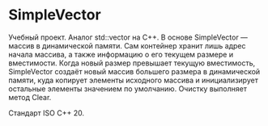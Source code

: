 # SimpleVector

Учебный проект. Аналог std::vector на C++.
В основе SimpleVector — массив в динамической памяти.
Сам контейнер хранит лишь адрес начала массива, а также информацию о его текущем размере и вместимости.
Когда новый размер превышает текущую вместимость, SimpleVector создаёт новый массив большего размера в
динамической памяти, куда копирует элементы исходного массива и инициализирует остальные
элементы значением по умолчанию.
Очистку выполняет метод Clear.

Стандарт ISO C++ 20.
